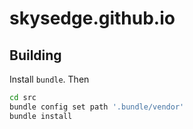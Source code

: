 skysedge.github.io
==================

Building
--------

Install `bundle`. Then

```sh
cd src
bundle config set path '.bundle/vendor'
bundle install
```

